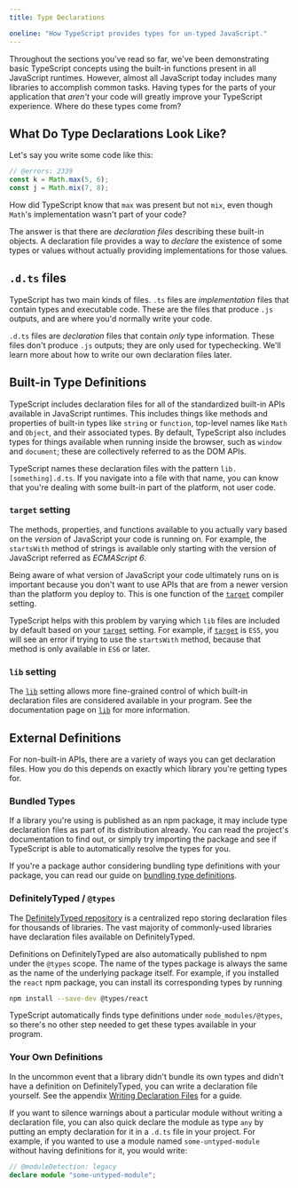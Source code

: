 ```yaml
---
title: Type Declarations

oneline: "How TypeScript provides types for un-typed JavaScript."
---
```


Throughout the sections you've read so far, we've been demonstrating basic TypeScript concepts using the built-in functions present in all JavaScript runtimes.
However, almost all JavaScript today includes many libraries to accomplish common tasks.
Having types for the parts of your application that _aren't_ your code will greatly improve your TypeScript experience.
Where do these types come from?

## What Do Type Declarations Look Like?

Let's say you write some code like this:

```ts twoslash
// @errors: 2339
const k = Math.max(5, 6);
const j = Math.mix(7, 8);
```

How did TypeScript know that `max` was present but not `mix`, even though `Math`'s implementation wasn't part of your code?

The answer is that there are _declaration files_ describing these built-in objects.
A declaration file provides a way to _declare_ the existence of some types or values without actually providing implementations for those values.

## `.d.ts` files

TypeScript has two main kinds of files.
`.ts` files are _implementation_ files that contain types and executable code.
These are the files that produce `.js` outputs, and are where you'd normally write your code.

`.d.ts` files are _declaration_ files that contain _only_ type information.
These files don't produce `.js` outputs; they are only used for typechecking.
We'll learn more about how to write our own declaration files later.

## Built-in Type Definitions

TypeScript includes declaration files for all of the standardized built-in APIs available in JavaScript runtimes.
This includes things like methods and properties of built-in types like `string` or `function`, top-level names like `Math` and `Object`, and their associated types.
By default, TypeScript also includes types for things available when running inside the browser, such as `window` and `document`; these are collectively referred to as the DOM APIs.

TypeScript names these declaration files with the pattern `lib.[something].d.ts`.
If you navigate into a file with that name, you can know that you're dealing with some built-in part of the platform, not user code.

### `target` setting

The methods, properties, and functions available to you actually vary based on the _version_ of JavaScript your code is running on.
For example, the `startsWith` method of strings is available only starting with the version of JavaScript referred as _ECMAScript 6_.

Being aware of what version of JavaScript your code ultimately runs on is important because you don't want to use APIs that are from a newer version than the platform you deploy to.
This is one function of the [`target`](/tsconfig#target) compiler setting.

TypeScript helps with this problem by varying which `lib` files are included by default based on your [`target`](/tsconfig#target) setting.
For example, if [`target`](/tsconfig#target) is `ES5`, you will see an error if trying to use the `startsWith` method, because that method is only available in `ES6` or later.

### `lib` setting

The [`lib`](/tsconfig#lib) setting allows more fine-grained control of which built-in declaration files are considered available in your program.
See the documentation page on [`lib`](/tsconfig#lib) for more information.

## External Definitions

For non-built-in APIs, there are a variety of ways you can get declaration files.
How you do this depends on exactly which library you're getting types for.

### Bundled Types

If a library you're using is published as an npm package, it may include type declaration files as part of its distribution already.
You can read the project's documentation to find out, or simply try importing the package and see if TypeScript is able to automatically resolve the types for you.

If you're a package author considering bundling type definitions with your package, you can read our guide on [bundling type definitions](/docs/handbook/declaration-files/publishing.html#including-declarations-in-your-npm-package).

### DefinitelyTyped / `@types`

The [DefinitelyTyped repository](https://github.com/DefinitelyTyped/DefinitelyTyped/) is a centralized repo storing declaration files for thousands of libraries.
The vast majority of commonly-used libraries have declaration files available on DefinitelyTyped.

Definitions on DefinitelyTyped are also automatically published to npm under the `@types` scope.
The name of the types package is always the same as the name of the underlying package itself.
For example, if you installed the `react` npm package, you can install its corresponding types by running

```sh
npm install --save-dev @types/react
```

TypeScript automatically finds type definitions under `node_modules/@types`, so there's no other step needed to get these types available in your program.

### Your Own Definitions

In the uncommon event that a library didn't bundle its own types and didn't have a definition on DefinitelyTyped, you can write a declaration file yourself.
See the appendix [Writing Declaration Files](/docs/handbook/declaration-files/introduction.html) for a guide.

If you want to silence warnings about a particular module without writing a declaration file, you can also quick declare the module as type `any` by putting an empty declaration for it in a `.d.ts` file in your project.
For example, if you wanted to use a module named `some-untyped-module` without having definitions for it, you would write:

```ts twoslash
// @moduleDetection: legacy
declare module "some-untyped-module";
```
